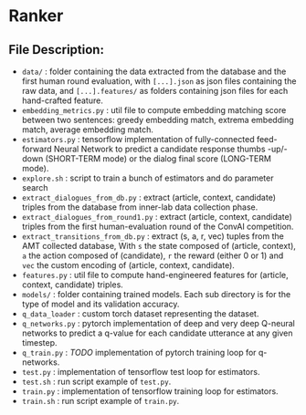 # Ranker

## File Description:

- `data/` : folder containing the data extracted from the database and the first human round evaluation,
with `[...].json` as json files containing the raw data, and `[...].features/` as folders containing json files for each hand-crafted feature.
- `embedding_metrics.py` : util file to compute embedding matching score between two sentences: greedy embedding match, extrema embedding match, average embedding match.
- `estimators.py` : tensorflow implementation of fully-connected feed-forward Neural Network to predict a candidate response thumbs -up/-down (SHORT-TERM mode) or the dialog final score (LONG-TERM mode).
- `explore.sh` : script to train a bunch of estimators and do parameter search
- `extract_dialogues_from_db.py` : extract (article, context, candidate) triples from the database from inner-lab data collection phase.
- `extract_dialogues_from_round1.py` : extract (article, context, candidate) triples from the first human-evaluation round of the ConvAI competition.
- `extract_transitions_from_db.py` : extract (s, a, r, vec) tuples from the AMT collected database,
With `s` the state composed of (article, context), `a` the action composed of (candidate), `r` the reward (either 0 or 1) and `vec` the custom encoding of (article, context, candidate).
- `features.py` : util file to compute hand-engineered features for (article, context, candidate) triples.
- `models/` : folder containing trained models. Each sub directory is for the type of model and its validation accuracy.
- `q_data_loader` : custom torch dataset representing the dataset.
- `q_networks.py` : pytorch implementation of deep and very deep Q-neural networks to predict a q-value for each candidate utterance at any given timestep.
- `q_train.py` : _TODO_ implementation of pytorch training loop for q-networks.
- `test.py` : implementation of tensorflow test loop for estimators.
- `test.sh` : run script example of `test.py`.
- `train.py` : implementation of tensorflow training loop for estimators.
- `train.sh` : run script example of `train.py`.

